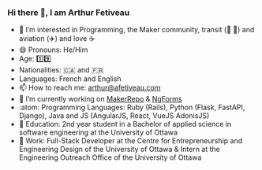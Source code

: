 ### Hi there 👋, I am Arthur Fetiveau

- 👀 I’m interested in Programming, the Maker community, transit (🚌 🚅) and aviation (✈️) and love ☕
- 😄 Pronouns: He/Him
- Age: 1️⃣9️⃣
- Nationalities: 🇨🇦 and 🇫🇷
- Languages: French and English
- 📫 How to reach me: arthur@afetiveau.com
- 🔭 I’m currently working on [MakerRepo](https://github.com/uOttawa-Makerspace/MakerSpaceRepo) & [NgForms](https://forms.outstem.io/#/uOttawa)
- :atom: Programming Languages: Ruby (Rails), Python (Flask, FastAPI, Django), Java and JS (AngularJS, React, VueJS AdonisJS)
- 🏫 Education: 2nd year student in a Bachelor of applied science in software engineering at the University of Ottawa
- 🏢 Work: Full-Stack Developer at the Centre for Entrepreneurship and Engineering Design of the University of Ottawa & Intern at the Engineering Outreach Office of the University of Ottawa
